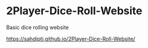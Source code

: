 # 2Player-Dice-Roll-Website
Basic dice rolling website

https://sahdipti.github.io/2Player-Dice-Roll-Website/
